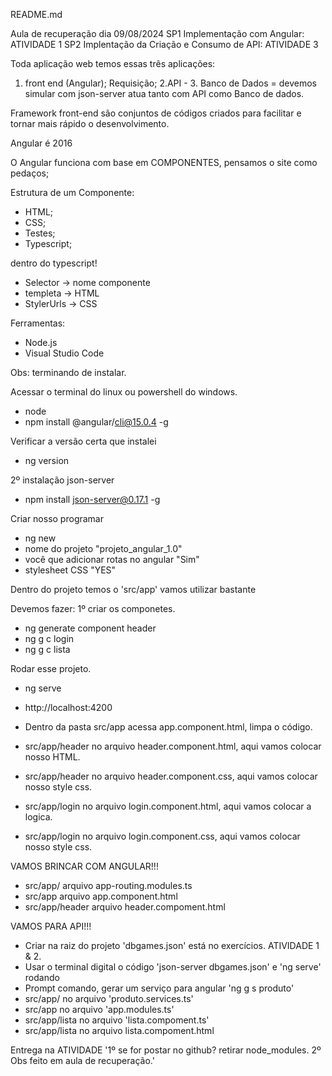 README.md

Aula de recuperação dia 09/08/2024
SP1 Implementação com Angular: ATIVIDADE 1
SP2 Implentação da Criação e Consumo de API: ATIVIDADE 3


Toda aplicação web temos essas três aplicações:
1. front end (Angular);
Requisição;
2.API - 3. Banco de Dados = devemos simular com json-server atua tanto com API como Banco de dados.

Framework front-end são conjuntos de códigos criados para facilitar e tornar mais rápido o desenvolvimento.

Angular é 2016

O Angular funciona com base em COMPONENTES, pensamos o site como pedaços;

Estrutura de um Componente:
- HTML;
- CSS;
- Testes;
- Typescript;

dentro do typescript!
- Selector -> nome componente
- templeta -> HTML
- StylerUrls -> CSS

Ferramentas:

- Node.js
- Visual Studio Code 

Obs: terminando de instalar.

Acessar o terminal do linux ou powershell do windows.

- node
- npm install @angular/cli@15.0.4 -g

Verificar a versão certa que instalei

- ng version

2º instalação json-server
- npm install json-server@0.17.1 -g

Criar nosso programar
- ng new
- nome do projeto "projeto_angular_1.0"
- você que adicionar rotas no angular "Sim"
- stylesheet CSS "YES"

Dentro do projeto temos o 'src/app' vamos utilizar bastante

Devemos fazer:
1º criar os componetes.
- ng generate component header
- ng g c login 
- ng g c lista

Rodar esse projeto.

- ng serve
- http://localhost:4200

- Dentro da pasta src/app acessa app.component.html, limpa o código.
- src/app/header no arquivo header.component.html, aqui vamos colocar nosso HTML.
- src/app/header no arquivo header.component.css, aqui vamos colocar nosso style css.
- src/app/login no arquivo login.component.html, aqui vamos colocar a logica.
- src/app/login no arquivo login.component.css, aqui vamos colocar nosso style css.

VAMOS BRINCAR COM ANGULAR!!!

- src/app/ arquivo app-routing.modules.ts
- src/app arquivo app.component.html
- src/app/header arquivo header.compoment.html


VAMOS PARA API!!!

- Criar na raiz do projeto 'dbgames.json' está no exercícios. ATIVIDADE 1 & 2.
- Usar o terminal digital o código 'json-server dbgames.json' e 'ng serve' rodando
- Prompt comando, gerar um serviço para angular 'ng g s produto'
- src/app/ no arquivo 'produto.services.ts'
- src/app no arquivo 'app.modules.ts'
- src/app/lista no arquivo 'lista.compoment.ts'
- src/app/lista no arquivo lista.compoment.html

Entrega na ATIVIDADE '1º se for postar no github? retirar node_modules. 2º Obs feito em aula de recuperação.'